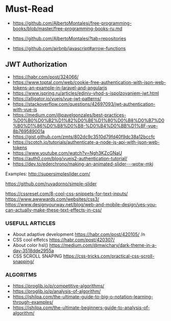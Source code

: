 # Must-Read

* https://github.com/AlbertoMontalesi/free-programming-books/blob/master/free-programming-books-ru.md

* https://github.com/AlbertoMontalesi?tab=repositories

* https://github.com/airbnb/javascript#arrow-functions


## JWT Authorization

* https://habr.com/post/324066/
* https://www.toptal.com/web/cookie-free-authentication-with-json-web-tokens-an-example-in-laravel-and-angularjs
* https://www.ispring.ru/articles/ediniy-vhod-s-ispolzovaniem-jwt.html
* https://alligator.io/vuejs/vue-jwt-patterns/
* https://stackoverflow.com/questions/42697093/jwt-authentication-with-vue-js
* https://medium.com/@pavelgonzales/best-practices-%D0%B0%D0%B2%D1%82%D0%BE%D1%80%D0%B8%D0%B7%D0%B0%D1%86%D0%B8%D0%B8-%D0%B4%D0%BB%D1%8F-vue-8b769589001a
* https://gist.github.com/zmts/802dc9c3510d79fd40f9dc38a12bccfc
* https://scotch.io/tutorials/authenticate-a-node-js-api-with-json-web-tokens
* https://www.youtube.com/watch?v=Ngh3KZcGNaU
* https://auth0.com/blog/vuejs2-authentication-tutorial/
* https://dev.to/ederchrono/making-an-animated-slider---wotw-mkj


Examples:
http://supersimpleslider.com/

https://github.com/ruyadorno/simple-slider

https://cssreset.com/8-cool-css-snippets-for-text-inputs/
https://www.awwwards.com/websites/css3/
https://www.designyourway.net/blog/web-and-mobile-design/yes-you-can-actually-make-these-text-effects-in-css/

### USEFULL ARTICLES 
* About adaptive development https://habr.com/post/420105/ /n
* CSS cool effetcs https://habr.com/post/420307/
* About color hsl()  https://medium.com/@mwichary/dark-theme-in-a-day-3518dde2955a
* CSS SCROLL SNAPING https://css-tricks.com/practical-css-scroll-snapping/

### ALGORITMS
* https://proglib.io/p/competitive-algorithms/
* https://proglib.io/p/analysis-of-algorithm/
* https://jshilpa.com/the-ultimate-guide-to-big-o-notation-learning-through-examples/
* https://jshilpa.com/the-ultimate-beginners-guide-to-analysis-of-algorithm/
